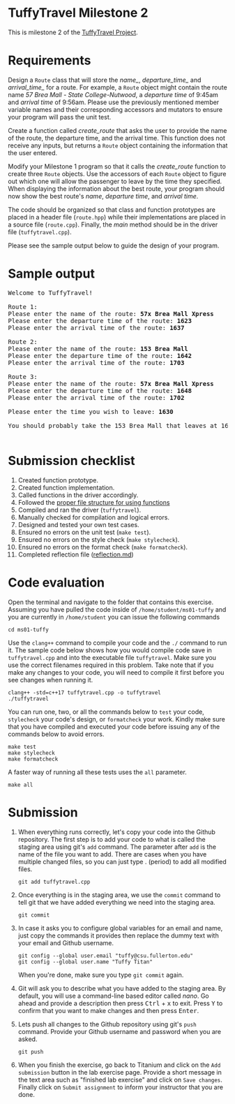 # TuffyTravel Milestone 2

This is milestone 2 of the [TuffyTravel Project](https://docs.google.com/document/d/1v1ZAH-vt8ih500WFyDb_j5PO2L3_XS4_3CswPRJ5qNE/edit?usp=sharing).

# Requirements
Design a `Route` class that will store the *name_*, *departure_time_* and *arrival_time_* for a route. For example, a `Route` object might contain the route name *57 Brea Mall - State College-Nutwood*, a *departure time* of 9:45am and *arrival time* of 9:56am. Please use the previously mentioned member variable names and their corresponding accessors and mutators to ensure your program will pass the unit test.

Create a function called *create_route* that asks the user to provide the name of the route, the departure time, and the arrival time. This function does not receive any inputs, but returns a `Route` object containing the information that the user entered.

Modify your Milestone 1 program so that it calls the *create_route* function to create three `Route` objects. Use the accessors of each `Route` object to figure out which one will allow the passenger to leave by the time they specified. When displaying the information about the best route, your program should now show the best route's *name*, *departure time*, and *arrival time*.

The code should be organized so that class and function prototypes are placed in a header file (`route.hpp`) while their implementations are placed in a source file (`route.cpp`). Finally, the *main* method should be in the driver file (`tuffytravel.cpp`).

Please see the sample output below to guide the design of your program.

# Sample output
<pre>
Welcome to TuffyTravel!

Route 1:
Please enter the name of the route: <b>57x Brea Mall Xpress</b>
Please enter the departure time of the route: <b>1623</b>
Please enter the arrival time of the route: <b>1637</b>

Route 2:
Please enter the name of the route: <b>153 Brea Mall</b>
Please enter the departure time of the route: <b>1642</b>
Please enter the arrival time of the route: <b>1703</b>

Route 3:
Please enter the name of the route: <b>57x Brea Mall Xpress</b>
Please enter the departure time of the route: <b>1648</b>
Please enter the arrival time of the route: <b>1702</b>

Please enter the time you wish to leave: <b>1630</b>

You should probably take the 153 Brea Mall that leaves at 1642 and arrives at 1703 which fits your preferred time to leave, 1630.

</pre>

# Submission checklist
1. Created function prototype.
1. Created function implementation.
1. Called functions in the driver accordingly.
1. Followed the [proper file structure for using functions](https://github.com/ILXL-guides/function-file-organization)
1. Compiled and ran the driver (`tuffytravel`).
1. Manually checked for compilation and logical errors.
1. Designed and tested your own test cases.
1. Ensured no errors on the unit test (`make test`).
1. Ensured no errors on the style check (`make stylecheck`).
1. Ensured no errors on the format check (`make formatcheck`).
1. Completed reflection file ([reflection.md](reflection.md))

# Code evaluation
Open the terminal and navigate to the folder that contains this exercise. Assuming you have pulled the code inside of `/home/student/ms01-tuffy` and you are currently in `/home/student` you can issue the following commands

```
cd ms01-tuffy
```

Use the `clang++` command to compile your code and the `./` command to run it. The sample code below shows how you would compile code save in `tuffytravel.cpp` and into the executable file `tuffytravel`. Make sure you use the correct filenames required in this problem.  Take note that if you make any changes to your code, you will need to compile it first before you see changes when running it.

```
clang++ -std=c++17 tuffytravel.cpp -o tuffytravel
./tuffytravel
```

You can run one, two, or all the commands below to `test` your code, `stylecheck` your code's design, or `formatcheck` your work. Kindly make sure that you have compiled and executed your code before issuing any of the commands below to avoid errors.

```
make test
make stylecheck
make formatcheck
```

A faster way of running all these tests uses the `all` parameter.

```
make all
```

# Submission
1. When everything runs correctly,  let's copy your code into the Github repository. The first step is to add your code to what is called the staging area using git's `add` command. The parameter after `add` is the name of the file you want to add. There are cases when you have multiple changed files, so you can just type . (period) to add all modified files.

    ```
    git add tuffytravel.cpp
    ```
1. Once everything is in the staging area, we use the `commit` command to tell git that we have added everything we need into the staging area.

    ```
    git commit
    ```
1. In case it asks you  to configure global variables for an email and name, just copy the commands it provides then replace the dummy text with your email and Github username.

    ```
    git config --global user.email "tuffy@csu.fullerton.edu"
    git config --global user.name "Tuffy Titan"
    ```
    When you're done, make sure you type `git commit` again.    
1. Git will ask you to describe what you have added to the staging area. By default, you will use a command-line based editor called *nano*. Go ahead and provide a description then press <kbd>Ctrl</kbd> + <kbd>x</kbd> to exit. Press <kbd>Y</kbd> to confirm that you want to make changes and then press <kbd>Enter</kbd>.
1. Lets push all changes to the Github repository using git's `push` command. Provide your Github username and password when you are asked.

    ```
    git push
    ```
1. When you finish the exercise, go back to Titanium and click on the `Add submission` button in the lab exercise page. Provide a short message in the text area such as "finished lab exercise" and click on `Save changes`. Finally click on `Submit assignment` to inform your instructor that you are done.
